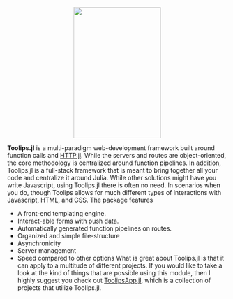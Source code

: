 <div align = "center">
  <img src = https://github.com/ChifiSource/Toolips.jl/blob/Unstable/assets/logo.svg  width = 200 height = 300/img>
</div>

**Toolips.jl** is a multi-paradigm web-development framework built around function calls and [HTTP.jl](https://github.com/JuliaWeb/HTTP.jl). While the servers and routes are object-oriented, the core methodology is centralized around function pipelines. In addition, Toolips.jl is a full-stack framework that is meant to bring together all your code and centralize it around Julia. While other solutions might have you write Javascript, using Toolips.jl there is often no need. In scenarios when you do, though Toolips allows for much different types of interactions with Javascript, HTML, and CSS. The package features
- A front-end templating engine.
- Interact-able forms with push data.
- Automatically generated function pipelines on routes.
- Organized and simple file-structure
- Asynchronicity
- Server management
- Speed compared to other options
What is great about Toolips.jl is that it can apply to a multitude of different projects. If you would like to take a look at the kind of things that are possible using this module, then I highly suggest you check out [ToolipsApp.jl](http://github.com/emmettgb/ToolipsApp.jl), which is a collection of projects that utilize Toolips.jl.
